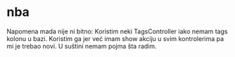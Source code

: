 # nba 

Napomena mada nije ni bitno: Koristim neki TagsController iako nemam tags kolonu u bazi. Koristim ga jer već imam show akciju u svim kontrolerima pa mi je trebao novi. U suštini nemam pojma šta radim.